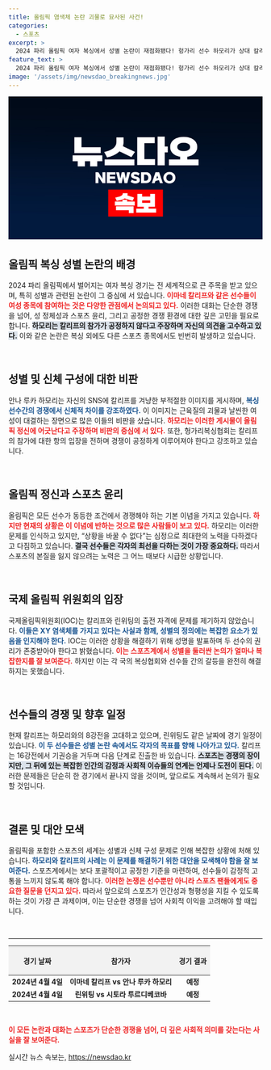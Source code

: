 ```yaml
---
title: 올림픽 염색체 논란 괴물로 묘사된 사건!
categories:
  - 스포츠
excerpt: >
  2024 파리 올림픽 여자 복싱에서 성별 논란이 재점화됐다! 헝가리 선수 하모리가 상대 칼리프를 괴물로 묘사하며SNS에 게시물 올린 것이 도마 위에 올랐다. 칼리프의 출전은 공정성 문제로 논란이 커지고 있어, 두 선수의 8강전이 더욱 주목받고 있다. 클릭해서 자세한 내용을 확인하세요!
feature_text: >
  2024 파리 올림픽 여자 복싱에서 성별 논란이 재점화됐다! 헝가리 선수 하모리가 상대 칼리프를 괴물로 묘사하며SNS에 게시물 올린 것이 도마 위에 올랐다. 칼리프의 출전은 공정성 문제로 논란이 커지고 있어, 두 선수의 8강전이 더욱 주목받고 있다. 클릭해서 자세한 내용을 확인하세요!
image: '/assets/img/newsdao_breakingnews.jpg'
---
```


<p><img src="/assets/img/newsdao_breakingnews.jpg" alt="bookingtag 속보" /></p>

<h2 data-ke-size="size26">올림픽 복싱 성별 논란의 배경</h2>

<p data-ke-size="size16">2024 파리 올림픽에서 벌어지는 여자 복싱 경기는 전 세계적으로 큰 주목을 받고 있으며, 특히 성별과 관련된 논란이 그 중심에 서 있습니다. <b><span style="color: #ee2323;">이마네 칼리프와 같은 선수들이 여성 종목에 참여하는 것은 다양한 관점에서 논의되고 있다.</span></b> 이러한 대화는 단순한 경쟁을 넘어, 성 정체성과 스포츠 윤리, 그리고 공정한 경쟁 환경에 대한 깊은 고민을 필요로 합니다. <b><span style="background-color: #21538527;">하모리는 칼리프의 참가가 공정하지 않다고 주장하며 자신의 의견을 고수하고 있다.</span></b> 이와 같은 논란은 복싱 외에도 다른 스포츠 종목에서도 빈번히 발생하고 있습니다.</p>

<p data-ke-size="size16">&nbsp;</p>

<h2 data-ke-size="size26">성별 및 신체 구성에 대한 비판</h2>

<p data-ke-size="size16">안나 루카 하모리는 자신의 SNS에 칼리프를 겨냥한 부적절한 이미지를 게시하며, <b><span style="color: #1a5490;">복싱 선수간의 경쟁에서 신체적 차이를 강조하였다.</span></b> 이 이미지는 근육질의 괴물과 날씬한 여성이 대결하는 장면으로 많은 이들의 비판을 샀습니다. <b><span style="color: #ee2323;">하모리는 이러한 게시물이 올림픽 정신에 어긋난다고 주장하며 비판의 중심에 서 있다.</span></b> 또한, 헝가리복싱협회는 칼리프의 참가에 대한 항의 입장을 전하며 경쟁이 공정하게 이루어져야 한다고 강조하고 있습니다.</p>

<p data-ke-size="size16">&nbsp;</p>

<h2 data-ke-size="size26">올림픽 정신과 스포츠 윤리</h2>

<p data-ke-size="size16">올림픽은 모든 선수가 동등한 조건에서 경쟁해야 하는 기본 이념을 가지고 있습니다. <b><span style="color: #ee2323;">하지만 현재의 상황은 이 이념에 반하는 것으로 많은 사람들이 보고 있다.</span></b> 하모리는 이러한 문제를 인식하고 있지만, “상황을 바꿀 수 없다”는 심정으로 최대한의 노력을 다하겠다고 다짐하고 있습니다. <b><span style="background-color: #21538527;">결국 선수들은 각자의 최선을 다하는 것이 가장 중요하다.</span></b> 따라서 스포츠의 본질을 잃지 않으려는 노력은 그 어느 때보다 시급한 상황입니다.</p>

<p data-ke-size="size16">&nbsp;</p>

<h2 data-ke-size="size26">국제 올림픽 위원회의 입장</h2>

<p data-ke-size="size16">국제올림픽위원회(IOC)는 칼리프와 린위팅의 출전 자격에 문제를 제기하지 않았습니다. <b><span style="color: #1a5490;">이들은 XY 염색체를 가지고 있다는 사실과 함께, 성별의 정의에는 복잡한 요소가 있음을 인지해야 한다.</span></b> IOC는 이러한 상황을 해결하기 위해 성명을 발표하며 두 선수의 권리가 존중받아야 한다고 밝혔습니다. <b><span style="color: #ee2323;">이는 스포츠계에서 성별을 둘러싼 논의가 얼마나 복잡한지를 잘 보여준다.</span></b> 하지만 이는 각 국의 복싱협회와 선수들 간의 갈등을 완전히 해결하지는 못했습니다.</p>

<p data-ke-size="size16">&nbsp;</p>

<h2 data-ke-size="size26">선수들의 경쟁 및 향후 일정</h2>

<p data-ke-size="size16">현재 칼리프는 하모리와의 8강전을 고대하고 있으며, 린위팅도 같은 날짜에 경기 일정이 있습니다. <b><span style="color: #1a5490;">이 두 선수들은 성별 논란 속에서도 각자의 목표를 향해 나아가고 있다.</span></b> 칼리프는 16강전에서 기권승을 거두며 다음 단계로 진출한 바 있습니다. <b><span style="background-color: #21538527;">스포츠는 경쟁의 장이지만, 그 뒤에 있는 복잡한 인간의 감정과 사회적 이슈들의 연계는 언제나 도전이 된다.</span></b> 이러한 문제들은 단순히 한 경기에서 끝나지 않을 것이며, 앞으로도 계속해서 논의가 필요할 것입니다.</p>

<p data-ke-size="size16">&nbsp;</p>

<h2 data-ke-size="size26">결론 및 대안 모색</h2>

<p data-ke-size="size16">올림픽을 포함한 스포츠의 세계는 성별과 신체 구성 문제로 인해 복잡한 상황에 처해 있습니다. <b><span style="color: #1a5490;">하모리와 칼리프의 사례는 이 문제를 해결하기 위한 대안을 모색해야 함을 잘 보여준다.</span></b> 스포츠계에서는 보다 포괄적이고 공정한 기준을 마련하여, 선수들이 감정적 고통을 느끼지 않도록 해야 합니다. <b><span style="color: #ee2323;">이러한 논쟁은 선수뿐만 아니라 스포츠 팬들에게도 중요한 질문을 던지고 있다.</span></b> 따라서 앞으로의 스포츠가 인간성과 형평성을 지킬 수 있도록 하는 것이 가장 큰 과제이며, 이는 단순한 경쟁을 넘어 사회적 이익을 고려해야 할 때입니다.</p>

<p data-ke-size="size16">&nbsp;</p>

<hr style="height:0.1pt; border:none; background-color:#000;"/>

<table style="width:100%; border-collapse:collapse;">
<thead>
<tr>
<th style="text-align: center; height: 50px; background-color: #f2f2f2;"><b>경기 날짜</b></th>
<th style="text-align: center; height: 50px; background-color: #f2f2f2;"><b>참가자</b></th>
<th style="text-align: center; height: 50px; background-color: #f2f2f2;"><b>경기 결과</b></th>
</tr>
</thead>
<tbody>
<tr>
<td style="text-align: center; height: 17px;"><b>2024년 4월 4일</b></td>
<td style="text-align: center; height: 17px;"><b>이마네 칼리프 vs 안나 루카 하모리</b></td>
<td style="text-align: center; height: 17px;"><b>예정</b></td>
</tr>
<tr>
<td style="text-align: center; height: 17px;"><b>2024년 4월 4일</b></td>
<td style="text-align: center; height: 17px;"><b>린위팅 vs 시토라 투르디베코바</b></td>
<td style="text-align: center; height: 17px;"><b>예정</b></td>
</tr>
</tbody>
</table>

<p data-ke-size="size16">&nbsp;</p>

<p><b><span style="color: #ee2323;">이 모든 논란과 대화는 스포츠가 단순한 경쟁을 넘어, 더 깊은 사회적 의미를 갖는다는 사실을 잘 보여준다.</span></b></p>
실시간 뉴스 속보는, <a href="https://newsdao.kr" rel="dofollow">https://newsdao.kr</a>


